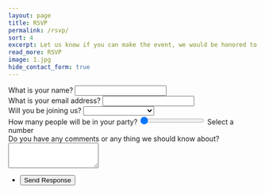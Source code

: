 ```yaml
---
layout: page
title: RSVP
permalink: /rsvp/
sort: 4
excerpt: Let us know if you can make the event, we would be honored to have you attend
read_more: RSVP
image: 1.jpg
hide_contact_form: true
---
```


<form method="post" action="#" id="rsvp">
    <div class="field">
        <label for="name">What is your name?</label>
        <input type="text" name="name" id="name" required/>
    </div>
    <div class="field">
        <label for="email">What is your email address?</label>
        <input type="email" name="email" id="email" required />
    </div>
    <div class="field">
        <label for="attending">Will you be joining us?</label>
        <select name="attending" id="attending" required>
            <option value="" selected></option>
            <option value="Yes">Yes :D</option>
            <option value="No">Sorry, I can't make it</option>
        </select>
    </div>
    <div class="field attending-items">
        <label for="party">How many people will be in your party?</label>
        <input type="range" name="party" id="party" min="1" max="10" value="0" oninput="outputPartySize(value)">
        <output for="party" id="partySize">Select a number</output>
    </div>
    <div class="field">
        <label for="notes">Do you have any comments or any thing we should know about?</label>
        <textarea name="notes" id="notes" rows="3" required></textarea>
    </div>
    <div class="field">
        <div class="g-recaptcha" data-sitekey="6LdYLyAUAAAAAH1fcIccF8p4lj5AiajDOIrzghEW" data-callback="verifyReCaptchaRSVPForm"></div>
    </div>
    <ul class="actions">
        <li><input type="submit" value="Send Response" /></li>
    </ul>
</form>